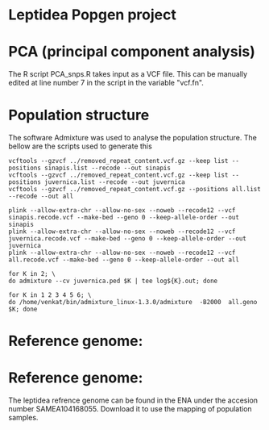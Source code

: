 # Leptidea Popgen project

# PCA (principal component analysis)
The R script PCA_snps.R takes input as a VCF file. This can be manually edited at line number 7 in the script in the variable "vcf.fn". 
# Population structure
The software Admixture was used to analyse the population structure. The bellow are the scripts used to generate this
```
vcftools --gzvcf ../removed_repeat_content.vcf.gz --keep list --positions sinapis.list --recode --out sinapis
vcftools --gzvcf ../removed_repeat_content.vcf.gz --keep list --positions juvernica.list --recode --out juvernica 
vcftools --gzvcf ../removed_repeat_content.vcf.gz --positions all.list --recode --out all

plink --allow-extra-chr --allow-no-sex --noweb --recode12 --vcf sinapis.recode.vcf --make-bed --geno 0 --keep-allele-order --out sinapis
plink --allow-extra-chr --allow-no-sex --noweb --recode12 --vcf juvernica.recode.vcf --make-bed --geno 0 --keep-allele-order --out juvernica
plink --allow-extra-chr --allow-no-sex --noweb --recode12 --vcf all.recode.vcf --make-bed --geno 0 --keep-allele-order --out all

for K in 2; \
do admixture --cv juvernica.ped $K | tee log${K}.out; done

for K in 1 2 3 4 5 6; \
do /home/venkat/bin/admixture_linux-1.3.0/admixture  -B2000  all.geno $K; done

```
# Reference genome:
# Reference genome:
The leptidea refrence genome can be found in the ENA under the accesion number SAMEA104168055. Download it to use the mapping of population samples. 

